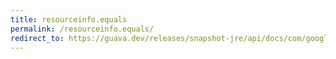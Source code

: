```yaml
---
title: resourceinfo.equals
permalink: /resourceinfo.equals/
redirect_to: https://guava.dev/releases/snapshot-jre/api/docs/com/google/common/reflect/ClassPath.ResourceInfo.html#equals-java.lang.Object-
---
```

